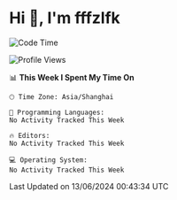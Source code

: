 # Hi 👋, I'm fffzlfk

<!--START_SECTION:waka-->
![Code Time](http://img.shields.io/badge/Code%20Time-702%20hrs%2053%20mins-blue)

![Profile Views](http://img.shields.io/badge/Profile%20Views-0-blue)

📊 **This Week I Spent My Time On** 

```text
🕑︎ Time Zone: Asia/Shanghai

💬 Programming Languages: 
No Activity Tracked This Week

🔥 Editors: 
No Activity Tracked This Week

💻 Operating System: 
No Activity Tracked This Week
```


 Last Updated on 13/06/2024 00:43:34 UTC
<!--END_SECTION:waka-->
